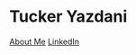 <h1> Tucker Yazdani </h1>
<body> 
<a href="about.html" title="About Me">About Me</a>
<a href="https://http://www.linkedin.com/in/tuckeryazdani/" title="LinkedIn">LinkedIn</a>
</body>
